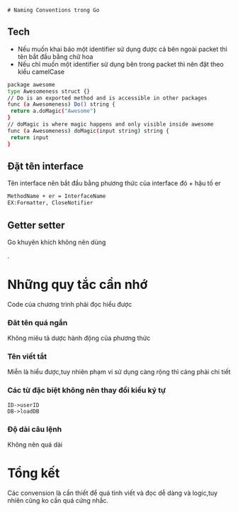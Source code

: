     # Naming Conventions trong Go

## Tech

-  Nếu muốn khai báo một identifier sử dụng được cả bên ngoài packet thì tên bắt đầu bằng chữ hoa
- Nếu chỉ muốn một identifier sử dụng bên trong packet thì nên đặt theo kiểu camelCase
```sh
package awesome
type Awesomeness struct {}
// Do is an exported method and is accessible in other packages
func (a Awesomeness) Do() string {
 return a.doMagic("Awesome")
}
// doMagic is where magic happens and only visible inside awesome 
func (a Awesomeness) doMagic(input string) string {
 return input
}
```

## Đặt tên interface

Tên interface nên bắt đầu bằng phương thức của interface đó + hậu tố er
```sh
MethodName + er = InterfaceName
EX:Formatter, CloseNotifier 
```


## Getter setter
Go khuyên khích không nên dùng

.
# Những quy tắc cần nhớ
Code của chương trình phải đọc hiểu được 
### Đăt tên quá ngắn
Không miêu tả dược hành động của phương thức
### Tên viết tắt
Miễn là hiểu được,tuy nhiên phạm vi sử dụng càng rộng thì cảng phải chi tiết

### Các từ đặc biệt không nên thay đổi kiểu ký tự
```
ID->userID
DB->loadDB
```
### Độ dài câu lệnh
Không nên quá dài

# Tổng kết
Các convension là cần thiết để quá tình viết và đọc dễ dàng và logic,tuy nhiên cũng ko cần quá cứng nhắc.

